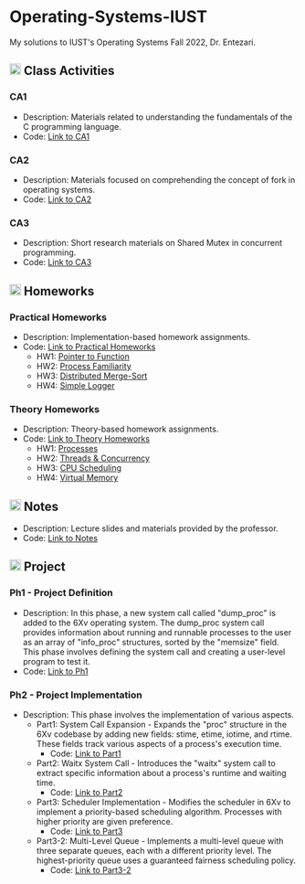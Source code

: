# Operating-Systems-IUST
My solutions to IUST's Operating Systems Fall 2022, Dr. Entezari.

## <img width="20" height="20" src="https://img.icons8.com/wired/64/41b883/class.png" alt="class"/> Class Activities
### CA1 
- Description: Materials related to understanding the fundamentals of the C programming language.
- Code: [Link to CA1](https://github.com/lelnazrezaeel/Operating-Systems-IUST/tree/main/Class%20Activities/CA1)

### CA2 
- Description: Materials focused on comprehending the concept of fork in operating systems.
- Code: [Link to CA2](https://github.com/lelnazrezaeel/Operating-Systems-IUST/tree/main/Class%20Activities/CA2)

### CA3 
- Description: Short research materials on Shared Mutex in concurrent programming.
- Code: [Link to CA3](https://github.com/lelnazrezaeel/Operating-Systems-IUST/tree/main/Class%20Activities/CA3)

## <img width="20" height="20" src="https://img.icons8.com/ios/50/41b883/homework.png" alt="homework"/> Homeworks
### Practical Homeworks
- Description: Implementation-based homework assignments.
- Code: [Link to Practical Homeworks](https://github.com/lelnazrezaeel/Operating-Systems-IUST/tree/main/Homeworks/Practical)
  - HW1: [Pointer to Function](https://github.com/lelnazrezaeel/Operating-Systems-IUST/tree/main/Homeworks/Practical/HW1)
  - HW2: [Process Familiarity](https://github.com/lelnazrezaeel/Operating-Systems-IUST/tree/main/Homeworks/Practical/HW2)
  - HW3: [Distributed Merge-Sort](https://github.com/lelnazrezaeel/Operating-Systems-IUST/tree/main/Homeworks/Practical/HW3)
  - HW4: [Simple Logger](https://github.com/lelnazrezaeel/Operating-Systems-IUST/tree/main/Homeworks/Practical/HW4)

### Theory Homeworks
- Description: Theory-based homework assignments.
- Code: [Link to Theory Homeworks](https://github.com/lelnazrezaeel/Operating-Systems-IUST/tree/main/Homeworks/Theory)
  - HW1: [Processes](https://github.com/lelnazrezaeel/Operating-Systems-IUST/tree/main/Homeworks/Theory/HW1)
  - HW2: [Threads & Concurrency](https://github.com/lelnazrezaeel/Operating-Systems-IUST/tree/main/Homeworks/Theory/HW2)
  - HW3: [CPU Scheduling](https://github.com/lelnazrezaeel/Operating-Systems-IUST/tree/main/Homeworks/Theory/HW3)
  - HW4: [Virtual Memory](https://github.com/lelnazrezaeel/Operating-Systems-IUST/tree/main/Homeworks/Theory/HW4)

## <img width="20" height="20" src="https://img.icons8.com/external-smashingstocks-mixed-smashing-stocks/68/41b883/external-Notes-work-from-home-smashingstocks-mixed-smashing-stocks-2.png" alt="Notes"/> Notes
- Description: Lecture slides and materials provided by the professor.
- Code: [Link to Notes](https://github.com/lelnazrezaeel/Operating-Systems-IUST/tree/main/Notes)

## <img width="20" height="20" src="https://img.icons8.com/ios/50/41b883/project.png" alt="project"/> Project
### Ph1 - Project Definition
- Description: In this phase, a new system call called "dump_proc" is added to the 6Xv operating system. The dump_proc system call provides information about running and runnable processes to the user as an array of "info_proc" structures, sorted by the "memsize" field. This phase involves defining the system call and creating a user-level program to test it.
- Code: [Link to Ph1](https://github.com/lelnazrezaeel/Operating-Systems-IUST/tree/main/Project/Ph1)

### Ph2 - Project Implementation
- Description: This phase involves the implementation of various aspects.
  - Part1: System Call Expansion - Expands the "proc" structure in the 6Xv codebase by adding new fields: stime, etime, iotime, and rtime. These fields track various aspects of a process's execution time.
    - Code: [Link to Part1](https://github.com/lelnazrezaeel/Operating-Systems-IUST/tree/main/Project/Ph2/Part1)
  - Part2: Waitx System Call - Introduces the "waitx" system call to extract specific information about a process's runtime and waiting time.
    - Code: [Link to Part2](https://github.com/lelnazrezaeel/Operating-Systems-IUST/tree/main/Project/Ph2/Part2)
  - Part3: Scheduler Implementation - Modifies the scheduler in 6Xv to implement a priority-based scheduling algorithm. Processes with higher priority are given preference.
    - Code: [Link to Part3](https://github.com/lelnazrezaeel/Operating-Systems-IUST/tree/main/Project/Ph2/Part3)
  - Part3-2: Multi-Level Queue - Implements a multi-level queue with three separate queues, each with a different priority level. The highest-priority queue uses a guaranteed fairness scheduling policy.
    - Code: [Link to Part3-2](https://github.com/lelnazrezaeel/Operating-Systems-IUST/tree/main/Project/Ph2/Part3-2)
